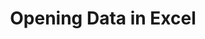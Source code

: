 ---
layout: default
title: Opening Data in Excel
parent: Data Manipulation
nav_order: 1
has_toc: true
---